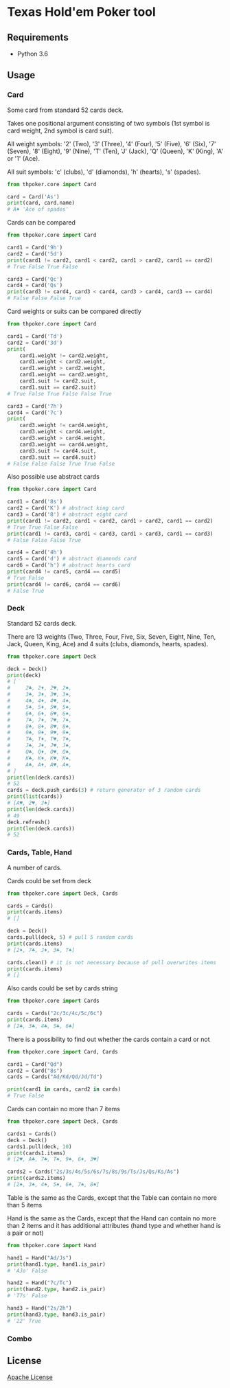 # Texas Hold'em Poker tool

## Requirements
* Python 3.6

## Usage

### Card

Some card from standard 52 cards deck.

Takes one positional argument consisting of two symbols (1st symbol is card weight, 2nd symbol is card suit).

All weight symbols: '2' (Two), '3' (Three), '4' (Four), '5' (Five), '6' (Six), '7' (Seven), '8' (Eight), '9' (Nine), 'T' (Ten), 'J' (Jack), 'Q' (Queen), 'K' (King), 'A' or '1' (Ace).

All suit symbols: 'c' (clubs), 'd' (diamonds), 'h' (hearts), 's' (spades).

```python
from thpoker.core import Card

card = Card('As')
print(card, card.name)
# A♠ 'Ace of spades'
```

Сards can be compared

```python
from thpoker.core import Card

card1 = Card('9h')
card2 = Card('5d')
print(card1 != card2, card1 < card2, card1 > card2, card1 == card2)
# True False True False

card3 = Card('Qc')
card4 = Card('Qs')
print(card3 != card4, card3 < card4, card3 > card4, card3 == card4)
# False False False True
```

Card weights or suits can be compared directly

```python
from thpoker.core import Card

card1 = Card('Td')
card2 = Card('3d')
print(
    card1.weight != card2.weight,
    card1.weight < card2.weight,
    card1.weight > card2.weight,
    card1.weight == card2.weight,
    card1.suit != card2.suit,
    card1.suit == card2.suit)
# True False True False False True

card3 = Card('7h')
card4 = Card('7c')
print(
    card3.weight != card4.weight,
    card3.weight < card4.weight,
    card3.weight > card4.weight,
    card3.weight == card4.weight,
    card3.suit != card4.suit,
    card3.suit == card4.suit)
# False False False True True False
```

Also possible use abstract cards

```python
from thpoker.core import Card

card1 = Card('8s')
card2 = Card('K') # abstract king card
card3 = Card('8') # abstract eight card
print(card1 != card2, card1 < card2, card1 > card2, card1 == card2)
# True True False False
print(card1 != card3, card1 < card3, card1 > card3, card1 == card3)
# False False False True

card4 = Card('4h')
card5 = Card('d') # abstract diamonds card
card6 = Card('h') # abstract hearts card
print(card4 != card5, card4 == card5)
# True False
print(card4 != card6, card4 == card6)
# False True
```

### Deck

Standard 52 cards deck.

There are 13 weights (Two, Three, Four, Five, Six, Seven, Eight, Nine, Ten, Jack, Queen, King, Ace) and 4 suits (clubs, diamonds, hearts, spades).

```python
from thpoker.core import Deck

deck = Deck()
print(deck)
# [
#     2♣, 2♦, 2♥, 2♠,
#     3♣, 3♦, 3♥, 3♠,
#     4♣, 4♦, 4♥, 4♠,
#     5♣, 5♦, 5♥, 5♠,
#     6♣, 6♦, 6♥, 6♠,
#     7♣, 7♦, 7♥, 7♠,
#     8♣, 8♦, 8♥, 8♠,
#     9♣, 9♦, 9♥, 9♠,
#     T♣, T♦, T♥, T♠,
#     J♣, J♦, J♥, J♠,
#     Q♣, Q♦, Q♥, Q♠,
#     K♣, K♦, K♥, K♠,
#     A♣, A♦, A♥, A♠,
# ]
print(len(deck.cards))
# 52
cards = deck.push_cards(3) # return generator of 3 random cards
print(list(cards))
# [A♥, 2♥, J♠]
print(len(deck.cards))
# 49
deck.refresh()
print(len(deck.cards))
# 52
```

### Cards, Table, Hand

A number of cards.

Cards could be set from deck

```python
from thpoker.core import Deck, Cards

cards = Cards()
print(cards.items)
# []

deck = Deck()
cards.pull(deck, 5) # pull 5 random cards
print(cards.items)
# [2♦, 7♣, J♦, 3♣, T♠]

cards.clean() # it is not necessary because of pull overwrites items
print(cards.items)
# []
```

Also cards could be set by cards string

```python
from thpoker.core import Cards

cards = Cards("2c/3c/4c/5c/6c")
print(cards.items)
# [2♣, 3♣, 4♣, 5♣, 6♣]
```

There is a possibility to find out whether the cards contain a card or not

```python
from thpoker.core import Card, Cards

card1 = Card("Qd")
card2 = Card("8s")
cards = Cards("Ad/Kd/Qd/Jd/Td")

print(card1 in cards, card2 in cards)
# True False
```

Cards can contain no more than 7 items

```python
from thpoker.core import Deck, Cards

cards1 = Cards()
deck = Deck()
cards1.pull(deck, 10)
print(cards1.items)
# [2♥, A♣, 7♣, T♠, 9♠, 6♦, 3♥]

cards2 = Cards("2s/3s/4s/5s/6s/7s/8s/9s/Ts/Js/Qs/Ks/As")
print(cards2.items)
# [2♠, 3♠, 4♠, 5♠, 6♠, 7♠, 8♠]
```

Table is the same as the Cards, except that the Table can contain no more than 5 items

Hand is the same as the Cards, except that the Hand can contain no more than 2 items and it has additional attributes (hand type and whether hand is a pair or not)

```python
from thpoker.core import Hand

hand1 = Hand("Ad/Js")
print(hand1.type, hand1.is_pair)
# 'AJo' False

hand2 = Hand("7c/Tc")
print(hand2.type, hand2.is_pair)
# 'T7s' False

hand3 = Hand("2s/2h")
print(hand3.type, hand3.is_pair)
# '22' True
```

### Combo

## License
[Apache License](https://choosealicense.com/licenses/apache-2.0/)